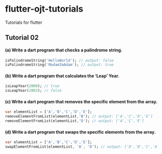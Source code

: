 # flutter-ojt-tutorials
Tutorials for flutter

## Tutorial 02

#### (a) Write a dart program that checks a palindrome string.
```dart
isPalindromeString('HelloWorld'); // output: false
isPalindromeString('MadamImAdam'); // output: true
```

#### (b) Write a dart program that calculates the ‘Leap’ Year.
```dart
isLeapYear(2008); // true
isLeapYear(2003); // false
```

#### (c) Write a dart program that removes the specific element from the array.
```dart
var elementList = ['A','B','C','D','E'];
removeElementFromList(elementList,'B'); // output: ['A','C','D','E']
removeElementFromList(elementList,'D'); // output: ['A','C','E']
```

#### (d) Write a dart program that swaps the specific elements from the array.
```dart
var elementList = ['A','B','C','D','E'];
swapElementFromList(elementList, 'A', 'D'); // output: ['D','B','C','A','E']
```
